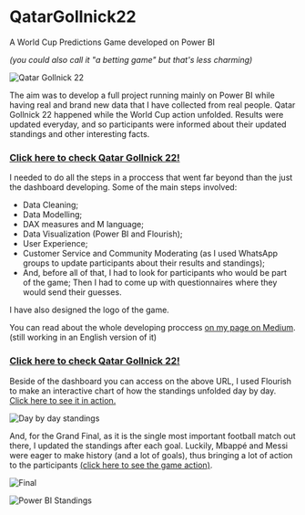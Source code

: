 # QatarGollnick22
A World Cup Predictions Game developed on Power BI 

_(you could also call it "a betting game" but that's less charming)_

![Qatar Gollnick 22](https://i.ibb.co/cFzwYcB/formul-rio-google.png)

The aim was to develop a full project running mainly on Power BI while having real and brand new data that I have collected from real people.
Qatar Gollnick 22 happened while the World Cup action unfolded. Results were updated everyday, and so participants were informed about their updated standings and other interesting facts.

### [Click here to check Qatar Gollnick 22!](https://app.powerbi.com/view?r=eyJrIjoiYmY2OWQ1NTYtNzIxNi00Y2YxLWJiNjQtNGUwYTk5ZjAyNTk4IiwidCI6ImM3NjIzYmEwLTVlNzAtNDg2My1iODEwLTEzY2RjNDQyY2RlMiJ9)

I needed to do all the steps in a proccess that went far beyond than the just the dashboard developing. Some of the main steps involved: 
- Data Cleaning;
- Data Modelling;
- DAX measures and M language;
- Data Visualization (Power BI and Flourish);
- User Experience;
- Customer Service and Community Moderating (as I used WhatsApp groups to update participants about their results and standings);
- And, before all of that, I had to look for participants who would be part of the game; Then I had to come up with questionnaires where they would send their guesses.

I have also designed the logo of the game.

You can read about the whole developing proccess [on my page on Medium](https://datagollnick.medium.com/). (still working in an English version of it)

### [Click here to check Qatar Gollnick 22!](https://app.powerbi.com/view?r=eyJrIjoiYmY2OWQ1NTYtNzIxNi00Y2YxLWJiNjQtNGUwYTk5ZjAyNTk4IiwidCI6ImM3NjIzYmEwLTVlNzAtNDg2My1iODEwLTEzY2RjNDQyY2RlMiJ9)

Beside of the dashboard you can access on the above URL, I used Flourish to make an interactive chart of how the standings unfolded day by day. [Click here to see it in action.](https://public.flourish.studio/visualisation/14306171/)

![Day by day standings](https://i.imgur.com/mHtLQpB.png)

And, for the Grand Final, as it is the single most important football match out there, I updated the standings after each goal. 
Luckily, Mbappé and Messi were eager to make history (and a lot of goals), thus bringing a lot of action to the participants [(click here to see the game action)](https://public.flourish.studio/visualisation/14306402/).

![Final](https://i.ibb.co/RTyYLpj/Final-Qatar-Gollnick-2022-Github.png)

![Power BI Standings](https://i.ibb.co/JzMHXsH/standings.jpg)
